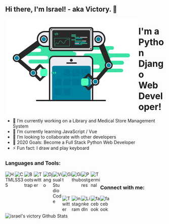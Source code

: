 ## Hi there, I'm Israel! - aka Victory. 👋

<!-- !['Backend'](./demo/backend.gif) -->
<img align="left" alt="Backend" src="./demo/backend.gif"/>

# I'm a Python Django Web Developer!

<!--
**israelvictory/israelvictory** is a ✨ _special_ ✨ repository because its `README.md` (this file) appears on your GitHub profile.

Here are some ideas to get you started:
-->

- 🔭 I’m currently working on a Library and Medical Store Management System
- 🌱 I’m currently learning JavaScript / Vue
- 👯 I’m looking to collaborate with other developers
- 🎯 2020 Goals: Become a Full Stack Python Web Developer
- ⚡ Fun fact: I draw and play keyboard

### Languages and Tools:

<img align="left" alt="HTML5" width="30px" src="https://img.icons8.com/color/48/000000/html-5.png"/>

<img align="left" alt="CSS3" width="30px" src="https://img.icons8.com/color/48/000000/css3.png"/>

<img align="left" alt="Bootstrap" width="30px" src="https://img.icons8.com/color/48/000000/bootstrap.png"/>

<img align="left" alt="Twitter" width="30px" src="https://img.icons8.com/color/48/000000/python.png"/>

<img align="left" alt="Django" width="30px" src="https://img.icons8.com/color/48/000000/django.png"/>

<img align="left" alt="Visual Studio Code" width="30px" src="https://img.icons8.com/fluent/48/000000/visual-studio-code-2019.png"/>

<img align="left" alt="Git" width="30px" src="https://img.icons8.com/color/48/000000/git.png"/>

<img align="left" alt="Github" width="30px" src="https://img.icons8.com/color/48/000000/github.png"/>

<img align="left" alt="Postgres" width="30px" src="https://img.icons8.com/color/48/000000/postgreesql.png"/>

<img align="left" alt="Terminal" width="30px" src="https://img.icons8.com/color/26/000000/console.png"/>

<br/>

### Connect with me:

[<img align="left" alt="Twitter" width="30px" src="https://img.icons8.com/color/48/000000/facebook-new.png"/>](https://facebook.com/israel.abraham.vic)

[<img align="left" alt="instagram" width="30px" src="https://img.icons8.com/color/48/000000/instagram-new.png"/>](http://instagram.com/israelvic__)

[<img align="left" alt="LinkedIn" width="30px" src="https://img.icons8.com/color/48/000000/linkedin.png"/>](https://linkedin.com/in/israel-abraham)

[<img align="left" alt="facebook" width="30px" src="https://img.icons8.com/color/48/000000/twitter.png"/>](https://twitter.com/israelvic__)

[<img align="left" alt="facebook" width="30px" src="https://img.icons8.com/color/48/000000/gmail.png"/>](israelvictory87@gmail.com)

## <br/>

<img align="left" alt="israel's victory Github Stats" src="https://github-readme-stats.vercel.app/api?username=israelvictory&show_icons=true&hide_border=true"/>
